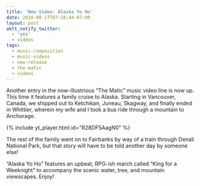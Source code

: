 ```yaml
---
title: 'New Video: Alaska Yo Ho'
date: 2010-08-17T07:18:44-07:00
layout: post
aktt_notify_twitter:
  - 'yes'
  - videos
tags:
  - music-composition
  - music-videos
  - new-release
  - the-matic
  - videos
---
```

Another entry in the now-illustrious &#8220;The Matic&#8221; music video line is now up. This time it features a family cruise to Alaska. Starting in Vancouver, Canada, we shipped out to Ketchikan, Juneau, Skagway, and finally ended in Whittier, wherein my wife and I took a bus ride through a mountain to Anchorage.

{% include yt_player.html id="R28DF5AagN0" %}

<!--more-->

The rest of the family went on to Fairbanks by way of a train through Denali National Park, but that story will have to be told another day by someone else!

&#8220;Alaska Yo Ho&#8221; features an upbeat, RPG-ish march called &#8220;King for a Weeknight&#8221; to accompany the scenic water, tree, and mountain viewscapes. Enjoy!
